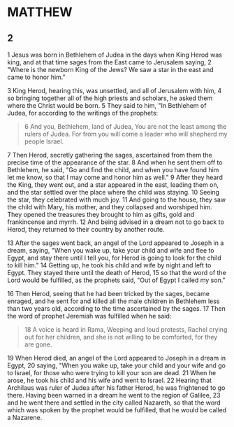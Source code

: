 # MATTHEW

## 2

1 Jesus was born in Bethlehem of Judea in the days when King Herod was king, and at that time sages from the East came to Jerusalem saying, 2 "Where is the newborn King of the Jews?  We saw a star in the east and came to honor him."

3 King Herod, hearing this, was unsettled, and all of Jerusalem with him, 4 so bringing together all of the high priests and scholars, he asked them where the Christ would be born. 5 They said to him, "In Bethlehem of Judea, for according to the writings of the prophets:

> 6 And you, Bethlehem, land of Judea,
> You are not the least among the rulers of Judea.
> For from you will come a leader
> who will shepherd my people Israel.

7 Then Herod, secretly gathering the sages, ascertained from them the precise time of the appearance of the star. 8 And when he sent them off to Bethlehem, he said, "Go and find the child, and when you have found him let me know, so that I may come and honor him as well." 9 After they heard the King, they went out, and a star appeared in the east, leading them on, and the star settled over the place where the child was staying. 10 Seeing the star, they celebrated with much joy. 11 And going to the house, they saw the child with Mary, his mother, and they collapsed and worshiped him. They opened the treasures they brought to him as gifts, gold and frankincense and myrrh. 12 And being advised in a dream not to go back to Herod, they returned to their country by another route.

13 After the sages went back, an angel of the Lord appeared to Joseph in a dream, saying, "When you wake up, take your child and wife and flee to Egypt, and stay there until I tell you, for Herod is going to look for the child to kill him." 14 Getting up, he took his child and wife by night and left to Egypt. They stayed there until the death of Herod, 15 so that the word of the Lord would be fulfilled, as the prophets said, "Out of Egypt I called my son."

16 Then Herod, seeing that he had been tricked by the sages, became enraged, and he sent for and killed all the male children in Bethlehem less than two years old, according to the time ascertained by the sages. 17 Then the word of prophet Jeremiah was fulfilled when he said:

> 18 A voice is heard in Rama,
> Weeping and loud protests,
> Rachel crying out for her children,
> and she is not willing to be comforted, for they are gone.

19 When Herod died, an angel of the Lord appeared to Joseph in a dream in Egypt, 20 saying, "When you wake up, take your child and your wife and go to Israel, for those who were trying to kill your son are dead. 21 When he arose, he took his child and his wife and went to Israel. 22 Hearing that Archilaus was ruler of Judea after his father Herod, he was frightened to go there. Having been warned in a dream he went to the region of Galilee, 23 and he went there and settled in the city called Nazareth, so that the word which was spoken by the prophet would be fulfilled, that he would be called a Nazarene. 
